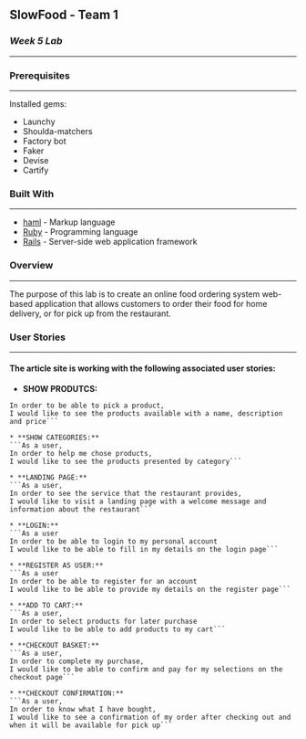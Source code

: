 ## **SlowFood - Team 1**
### *Week 5 Lab*
-------
### Prerequisites
-------
Installed gems:
* Launchy
* Shoulda-matchers
* Factory bot
* Faker
* Devise
* Cartify 


### Built With
-------

* [haml](http://haml.info/) - Markup language
* [Ruby](https://www.ruby-lang.org/en/) - Programming language
* [Rails](https://rubyonrails.org/) - Server-side web application framework



### **Overview**
-------
The purpose of this lab is to create an online food ordering system web-based application that allows customers to order their food for home delivery, or for pick up from the restaurant.


### **User Stories**
-------
#### The article site is working with the following associated user stories:

* **SHOW PRODUTCS:** 

```As a user,
In order to be able to pick a product,
I would like to see the products available with a name, description and price```

* **SHOW CATEGORIES:** 
```As a user,
In order to help me chose products,
I would like to see the products presented by category```

* **LANDING PAGE:** 
```As a user,
In order to see the service that the restaurant provides,
I would like to visit a landing page with a welcome message and information about the restaurant```

* **LOGIN:** 
```As a user
In order to be able to login to my personal account
I would like to be able to fill in my details on the login page```

* **REGISTER AS USER:** 
```As a user
In order to be able to register for an account
I would like to be able to provide my details on the register page```

* **ADD TO CART:** 
```As a user,
In order to select products for later purchase
I would like to be able to add products to my cart```

* **CHECKOUT BASKET:** 
```As a user,
In order to complete my purchase,
I would like to be able to confirm and pay for my selections on the checkout page```

* **CHECKOUT CONFIRMATION:** 
```As a user,
In order to know what I have bought,
I would like to see a confirmation of my order after checking out and when it will be available for pick up```
